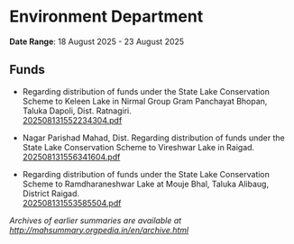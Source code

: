 # Environment Department

**Date Range**: 18 August 2025 - 23 August 2025


## Funds
- Regarding distribution of funds under the State Lake Conservation Scheme to Keleen Lake in Nirmal Group Gram Panchayat Bhopan, Taluka Dapoli, Dist. Ratnagiri.\
  [202508131552234304.pdf](https://gr.maharashtra.gov.in/Site/Upload/Government%20Resolutions/English/202508131552234304.pdf)

- Nagar Parishad Mahad, Dist. Regarding distribution of funds under the State Lake Conservation Scheme to Vireshwar Lake in Raigad.\
  [202508131556341604.pdf](https://gr.maharashtra.gov.in/Site/Upload/Government%20Resolutions/English/202508131556341604.pdf)

- Regarding distribution of funds under the State Lake Conservation Scheme to Ramdharaneshwar Lake at Mouje Bhal, Taluka Alibaug, District Raigad.\
  [202508131553585504.pdf](https://gr.maharashtra.gov.in/Site/Upload/Government%20Resolutions/English/202508131553585504.pdf)


*Archives of earlier summaries are available at http://mahsummary.orgpedia.in/en/archive.html*